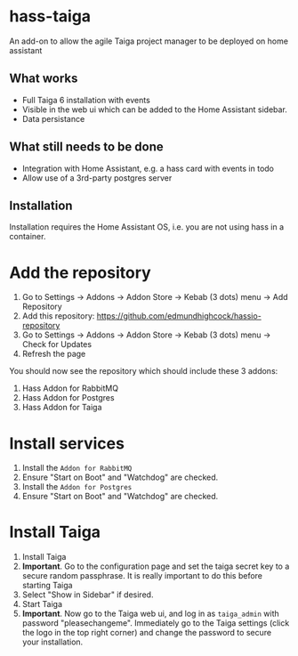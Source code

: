 # hass-taiga
An add-on to allow the agile Taiga project manager to be deployed on home assistant

## What works

- Full Taiga 6 installation with events
- Visible in the web ui which can be added to the Home Assistant sidebar.
- Data persistance

## What still needs to be done

- Integration with Home Assistant, e.g. a hass card with events in todo
- Allow use of a 3rd-party postgres server

## Installation

Installation requires the Home Assistant OS, i.e. you are not using
hass in a container.

# Add the repository

1. Go to Settings -> Addons -> Addon Store -> Kebab (3 dots) menu -> Add Repository
2. Add this repository: https://github.com/edmundhighcock/hassio-repository
3. Go to Settings -> Addons -> Addon Store -> Kebab (3 dots) menu -> Check for Updates
4. Refresh the page

You should now see the repository which should  include these 3 addons:

1. Hass Addon for RabbitMQ
2. Hass Addon for Postgres
2. Hass Addon for Taiga

# Install services

1. Install the `Addon for RabbitMQ`
2. Ensure "Start on Boot" and "Watchdog" are checked.
3. Install the `Addon for Postgres`
4. Ensure "Start on Boot" and "Watchdog" are checked.

# Install Taiga

1. Install Taiga
2. **Important**. Go to the configuration page and set the taiga secret key to a secure random passphrase. It is really important to do this before starting Taiga
3. Select "Show in Sidebar" if desired.
3. Start Taiga
4. **Important**. Now go to the Taiga web ui, and log in as `taiga_admin` with password "pleasechangeme". Immediately go to the Taiga settings (click the logo in the top right corner) and change the password to secure your installation.

